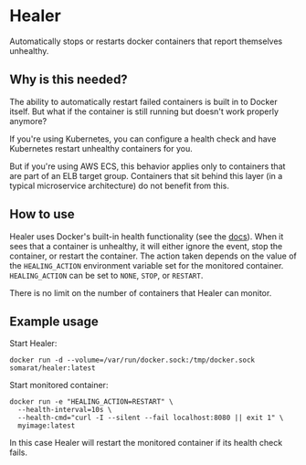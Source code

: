 # Healer
Automatically stops or restarts docker containers that report themselves unhealthy.

## Why is this needed?
The ability to automatically restart failed containers is built in to Docker itself. But what if the container is still running but
doesn't work properly anymore?

If you're using Kubernetes, you can configure a health check and have Kubernetes restart unhealthy containers for you.

But if you're using AWS ECS, this behavior applies only to containers that are part of an ELB target group. Containers that sit behind this layer (in a typical microservice architecture) do not benefit from this.

## How to use
Healer uses Docker's built-in health functionality (see the [docs](https://docs.docker.com/engine/reference/commandline/run/)). When it sees that a container is unhealthy, it will either ignore the event, stop the container, or restart the container. The action taken depends on the value of the `HEALING_ACTION` environment variable set for the monitored container. `HEALING_ACTION` can be set to `NONE`, `STOP`, or `RESTART`.

There is no limit on the number of containers that Healer can monitor.

## Example usage
Start Healer:
```
docker run -d --volume=/var/run/docker.sock:/tmp/docker.sock somarat/healer:latest  
```
Start monitored container:
```
docker run -e "HEALING_ACTION=RESTART" \
  --health-interval=10s \
  --health-cmd="curl -I --silent --fail localhost:8080 || exit 1" \
  myimage:latest
```
In this case Healer will restart the monitored container if its health check fails.
